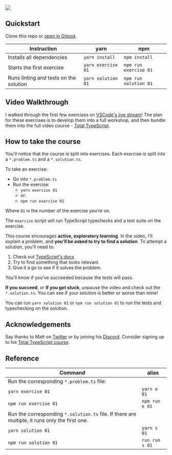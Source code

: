 <a href="https://totaltypescript.com"><img src="./og-image.png" /></a>

## Quickstart

Clone this repo or [open in Gitpod](https://gitpod.io/#https://github.com/total-typescript/beginners-typescript).

| Instruction   |  yarn |   npm |
|---------------|-------|-------|
| Installs all dependencies  | `yarn install` |  `npm install` |
| Starts the first exercise  | `yarn exercise 01`  | `npm run exercise 01` |
| Runs linting and tests on the solution  | `yarn solution 01` | `npm run solution 01` |

## Video Walkthrough

I walked through the first few exercises on [VSCode's live stream](https://www.youtube.com/watch?v=p6dO9u0M7MQ)! The plan for these exercises is to develop them into a full workshop, and then bundle them into the full video course - [Total TypeScript](https://totaltypescript.com).

## How to take the course

You'll notice that the course is split into exercises. Each exercise is split into a `*.problem.ts` and a `*.solution.ts`.

To take an exercise:

- Go into `*.problem.ts`
- Run the exercise:
    - `yarn exercise 01`
    - or:
    - `npm run exercise 01`

Where `01` is the number of the exercise you're on. 

The `exercise` script will run TypeScript typechecks and a test suite on the exercise.

This course encourages **active, exploratory learning**. In the video, I'll explain a problem, and **you'll be asked to try to find a solution**. To attempt a solution, you'll need to:

1. Check out [TypeScript's docs](https://www.typescriptlang.org/docs/handbook/intro.html)
2. Try to find something that looks relevant.
3. Give it a go to see if it solves the problem.

You'll know if you've succeeded because the tests will pass.

**If you succeed**, or **if you get stuck**, unpause the video and check out the `*.solution.ts`. You can see if your solution is better or worse than mine!

You can run `yarn solution 01` or `npm run solution 01` to run the tests and typechecking on the solution.

## Acknowledgements

Say thanks to Matt on [Twitter](https://twitter.com/mattpocockuk) or by joining his [Discord](https://discord.gg/8S5ujhfTB3). Consider signing up to his [Total TypeScript course](https://totaltypescript.com).

## Reference

| Command   |  alias |
|---------------|-------|
| Run the corresponding `*.problem.ts` file: |
| `yarn exercise 01`  | `yarn e 01` 
| `npm run exercise 01`  | `npm run e 01` 
| Run the corresponding `*.solution.ts` file. If there are multiple, it runs only the first one. | 
| `yarn solution 01` | `yarn s 01` |
| `npm run solution 01` | `run run s 01` |





